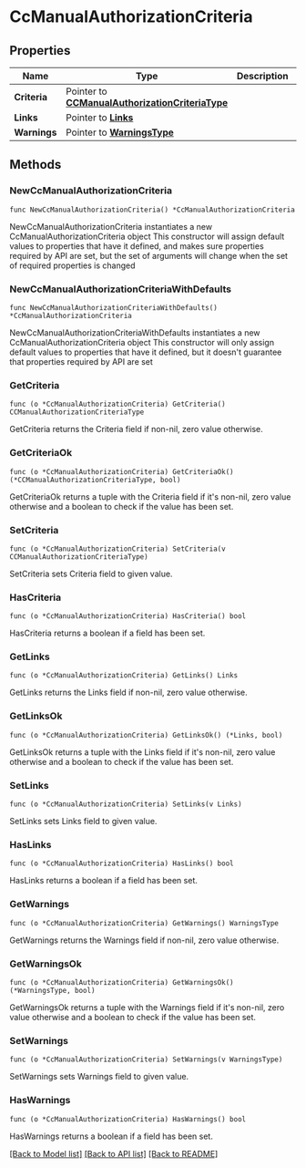 # CcManualAuthorizationCriteria

## Properties

Name | Type | Description | Notes
------------ | ------------- | ------------- | -------------
**Criteria** | Pointer to [**CCManualAuthorizationCriteriaType**](CCManualAuthorizationCriteriaType.md) |  | [optional] 
**Links** | Pointer to [**Links**](Links.md) |  | [optional] 
**Warnings** | Pointer to [**WarningsType**](WarningsType.md) |  | [optional] 

## Methods

### NewCcManualAuthorizationCriteria

`func NewCcManualAuthorizationCriteria() *CcManualAuthorizationCriteria`

NewCcManualAuthorizationCriteria instantiates a new CcManualAuthorizationCriteria object
This constructor will assign default values to properties that have it defined,
and makes sure properties required by API are set, but the set of arguments
will change when the set of required properties is changed

### NewCcManualAuthorizationCriteriaWithDefaults

`func NewCcManualAuthorizationCriteriaWithDefaults() *CcManualAuthorizationCriteria`

NewCcManualAuthorizationCriteriaWithDefaults instantiates a new CcManualAuthorizationCriteria object
This constructor will only assign default values to properties that have it defined,
but it doesn't guarantee that properties required by API are set

### GetCriteria

`func (o *CcManualAuthorizationCriteria) GetCriteria() CCManualAuthorizationCriteriaType`

GetCriteria returns the Criteria field if non-nil, zero value otherwise.

### GetCriteriaOk

`func (o *CcManualAuthorizationCriteria) GetCriteriaOk() (*CCManualAuthorizationCriteriaType, bool)`

GetCriteriaOk returns a tuple with the Criteria field if it's non-nil, zero value otherwise
and a boolean to check if the value has been set.

### SetCriteria

`func (o *CcManualAuthorizationCriteria) SetCriteria(v CCManualAuthorizationCriteriaType)`

SetCriteria sets Criteria field to given value.

### HasCriteria

`func (o *CcManualAuthorizationCriteria) HasCriteria() bool`

HasCriteria returns a boolean if a field has been set.

### GetLinks

`func (o *CcManualAuthorizationCriteria) GetLinks() Links`

GetLinks returns the Links field if non-nil, zero value otherwise.

### GetLinksOk

`func (o *CcManualAuthorizationCriteria) GetLinksOk() (*Links, bool)`

GetLinksOk returns a tuple with the Links field if it's non-nil, zero value otherwise
and a boolean to check if the value has been set.

### SetLinks

`func (o *CcManualAuthorizationCriteria) SetLinks(v Links)`

SetLinks sets Links field to given value.

### HasLinks

`func (o *CcManualAuthorizationCriteria) HasLinks() bool`

HasLinks returns a boolean if a field has been set.

### GetWarnings

`func (o *CcManualAuthorizationCriteria) GetWarnings() WarningsType`

GetWarnings returns the Warnings field if non-nil, zero value otherwise.

### GetWarningsOk

`func (o *CcManualAuthorizationCriteria) GetWarningsOk() (*WarningsType, bool)`

GetWarningsOk returns a tuple with the Warnings field if it's non-nil, zero value otherwise
and a boolean to check if the value has been set.

### SetWarnings

`func (o *CcManualAuthorizationCriteria) SetWarnings(v WarningsType)`

SetWarnings sets Warnings field to given value.

### HasWarnings

`func (o *CcManualAuthorizationCriteria) HasWarnings() bool`

HasWarnings returns a boolean if a field has been set.


[[Back to Model list]](../README.md#documentation-for-models) [[Back to API list]](../README.md#documentation-for-api-endpoints) [[Back to README]](../README.md)


